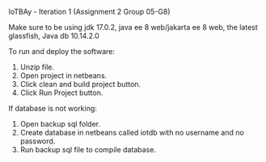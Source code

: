IoTBAy - Iteration 1 (Assignment 2 Group 05-G8)

Make sure to be using jdk 17.0.2, java ee 8 web/jakarta ee 8 web, the latest glassfish, Java db 10.14.2.0

To run and deploy the software:

1. Unzip file.
2. Open project in netbeans.
3. Click clean and build project button.
4. Click Run Project button.

If database is not working:

1. Open backup sql folder.
2. Create database in netbeans called iotdb with no username and no password.
3. Run backup sql file to compile database.
